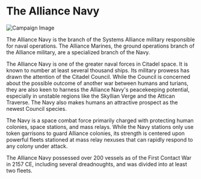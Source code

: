 # The Alliance Navy

![Campaign Image](/media/the-alliance-feelt.jpg)

The Alliance Navy is the branch of the Systems Alliance military responsible for naval operations. The Alliance Marines, the ground operations branch of the Alliance military, are a specialized branch of the Navy.

The Alliance Navy is one of the greater naval forces in Citadel space. It is known to number at least several thousand ships. Its military prowess has drawn the attention of the Citadel Council. While the Council is concerned about the possible outcome of another war between humans and turians, they are also keen to harness the Alliance Navy's peacekeeping potential, especially in unstable regions like the Skyllian Verge and the Attican Traverse. The Navy also makes humans an attractive prospect as the newest Council species.

The Navy is a space combat force primarily charged with protecting human colonies, space stations, and mass relays. While the Navy stations only use token garrisons to guard Alliance colonies, its strength is centered upon powerful fleets stationed at mass relay nexuses that can rapidly respond to any colony under attack.

The Alliance Navy possessed over 200 vessels as of the First Contact War in 2157 CE, including several dreadnoughts, and was divided into at least two fleets.
